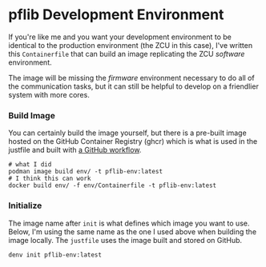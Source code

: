 # pflib Development Environment
If you're like me and you want your development environment to be
identical to the production environment (the ZCU in this case),
I've written this `Containerfile` that can build an image replicating
the ZCU _software_ environment.

The image will be missing the _firmware_ environment necessary to do
all of the communication tasks, but it can still be helpful to develop
on a friendlier system with more cores.

### Build Image
You can certainly build the image yourself, but there is a pre-built image
hosted on the GitHub Container Registry (ghcr) which is what is used in
the justfile and built with [a GitHub workflow](../.github/workflows/build-test-image.yml).
```
# what I did
podman image build env/ -t pflib-env:latest
# I think this can work
docker build env/ -f env/Containerfile -t pflib-env:latest
```

### Initialize
The image name after `init` is what defines which image you want to use.
Below, I'm using the same name as the one I used above when building
the image locally. The `justfile` uses the image built and stored on GitHub.
```
denv init pflib-env:latest
```
